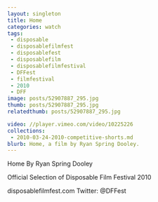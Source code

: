 ```yaml
---
layout: singleton
title: Home
categories: watch
tags:
 - disposable
 - disposablefilmfest
 - disposablefest
 - disposablefilm
 - disposablefilmfestival
 - DFFest
 - filmfestival
 - 2010
 - DFF
image: posts/52907887_295.jpg
thumb: posts/52907887_295.jpg
relatedthumb: posts/52907887_295.jpg

video: //player.vimeo.com/video/10225226
collections:
 - 2010-03-24-2010-competitive-shorts.md
blurb: Home, a film by Ryan Spring Dooley.
---
```


Home
By Ryan Spring Dooley

Official Selection of Disposable Film Festival 2010

disposablefilmfest.com
Twitter: @DFFest